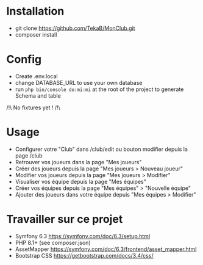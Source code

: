 # Installation 
- git clone https://github.com/TekaB/MonClub.git
- composer install

# Config

- Create .env.local
- change DATABASE_URL to use your own database
- run `php bin/console do:mi:mi` at the root of the project to generate Schema and table

/!\ No fixtures yet ! /!\

# Usage

- Configurer votre "Club" dans /club/edit ou bouton modifier depuis la page /club 
- Retrouver vos joueurs dans la page "Mes joueurs"
- Créer des joueurs depuis la page "Mes joueurs > Nouveau joueur"
- Modifier vos joueurs depuis la page "Mes joueurs > Modifier"
- Visualiser vos équipe depuis la page "Mes équipes"
- Créer vos équipes depuis la page "Mes équipes" > "Nouvelle équipe"
- Ajouter des joueurs dans votre équipe depuis "Mes équipes > Modifier"

# Travailler sur ce projet

- Symfony 6.3 https://symfony.com/doc/6.3/setup.html
- PHP 8.1+ (see composer.json)
- AssetMapper https://symfony.com/doc/6.3/frontend/asset_mapper.html
- Bootstrap CSS https://getbootstrap.com/docs/3.4/css/